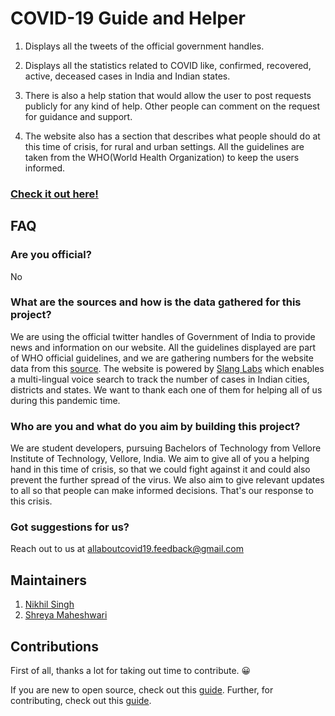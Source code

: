 # COVID-19 Guide and Helper

1. Displays all the tweets of the official government handles.

2. Displays all the statistics related to COVID like, confirmed, recovered, active, deceased cases in India and Indian states.

3. There is also a help station that would allow the user to post requests publicly for any kind of help. Other people can comment on the request for guidance and support.

4. The website also has a section that describes what people should do at this time of crisis, for rural and urban settings. All the guidelines are taken from the WHO(World Health Organization) to keep the users informed.

### [Check it out here!](https://coviddesk.in)


## FAQ

### Are you official?
No

### What are the sources and how is the data gathered for this project?
We are using the official twitter handles of Government of India to provide news and information on our website. All the guidelines displayed are part of WHO official guidelines, and we are gathering numbers for the website data from this [source](https://documenter.getpostman.com/view/10724784/SzYXXKmA?version=latest). The website is powered by [Slang Labs](https://www.slanglabs.in/) which enables a multi-lingual voice search to track the number of cases in Indian cities, districts and states. We want to thank each one of them for helping all of us during this pandemic time.

### Who are you and what do you aim by building this project?
We are student developers, pursuing Bachelors of Technology from Vellore Institute of Technology, Vellore, India.
We aim to give all of you a helping hand in this time of crisis, so that we could fight against it and could also prevent the further spread of the virus. We also aim to give relevant updates to all so that people can make informed decisions. That's our response to this crisis.

### Got suggestions for us?
Reach out to us at allaboutcovid19.feedback@gmail.com


## Maintainers

1. [Nikhil Singh](https://www.github.com/nikhils4)
2. [Shreya Maheshwari](https://www.github.com/mshreya9)


## Contributions

First of all, thanks a lot for taking out time to contribute. :grinning:

If you are new to open source, check out this [guide](https://opensource.guide/how-to-contribute/). Further, for contributing, check out this [guide](CONTRIBUTING.md).

